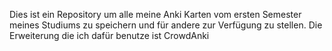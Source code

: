 Dies ist ein Repository um alle meine Anki Karten vom ersten Semester meines Studiums zu speichern und für andere zur Verfügung zu stellen.
Die Erweiterung die ich dafür benutze ist CrowdAnki
